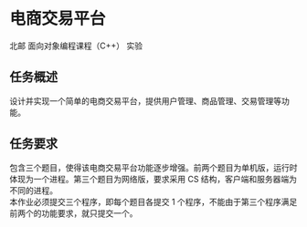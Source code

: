 # 电商交易平台
北邮 面向对象编程课程（C++） 实验
## 任务概述
设计并实现一个简单的电商交易平台，提供用户管理、商品管理、交易管理等功能。
## 任务要求
包含三个题目，使得该电商交易平台功能逐步增强。前两个题目为单机版，运行时体现为一个进程。第三个题目为网络版，要求采用 CS 结构，客户端和服务器端为不同的进程。  
本作业必须提交三个程序，即每个题目各提交 1 个程序，不能由于第三个程序满足前两个的功能要求，就只提交一个。